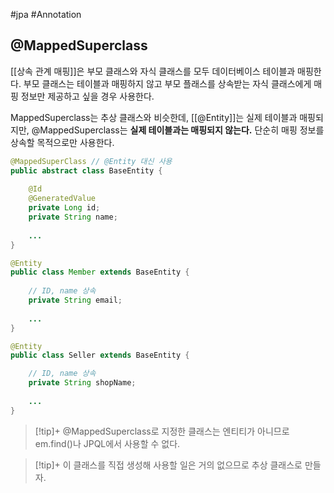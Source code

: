 #jpa #Annotation 

## @MappedSuperclass
[[상속 관계 매핑]]은 부모 클래스와 자식 클래스를 모두 데이터베이스 테이블과 매핑한다. 부모 클래스는 테이블과 매핑하지 않고 부모 플래스를 상속받는 자식 클래스에게 매핑 정보만 제공하고 싶을 경우 사용한다.

MappedSuperclass는 추상 클래스와 비슷한데, [[@Entity]]는 실제 테이블과 매핑되지만, @MappedSuperclass는 **실제 테이블과는 매핑되지 않는다.** 단순히 매핑 정보를 상속할 목적으로만 사용한다.

```java
@MappedSuperClass // @Entity 대신 사용
public abstract class BaseEntity { 
	
    @Id
    @GeneratedValue
    private Long id;
    private String name;
    
    ...
}

@Entity
public class Member extends BaseEntity {
	
    // ID, name 상속
    private String email;
    
    ...
}

@Entity
public class Seller extends BaseEntity {

	// ID, name 상속
    private String shopName;
	
    ...
}
```

> [!tip]+ 
> @MappedSuperclass로 지정한 클래스는 엔티티가 아니므로 em.find()나 JPQL에서 사용할 수 없다.

> [!tip]+ 
> 이 클래스를 직접 생성해 사용할 일은 거의 없으므로 추상 클래스로 만들자.

